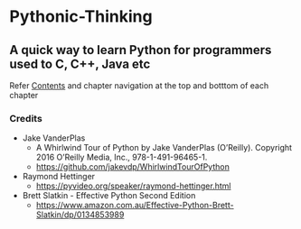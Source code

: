 # Pythonic-Thinking
## A quick way to learn Python for programmers used to C, C++, Java etc

Refer [Contents](0_contents.ipynb) and chapter navigation at the top and botttom of each chapter

### Credits 
- Jake VanderPlas
    - A Whirlwind Tour of Python by Jake VanderPlas (O’Reilly). Copyright 2016 O’Reilly Media, Inc., 978-1-491-96465-1.
    - https://github.com/jakevdp/WhirlwindTourOfPython
- Raymond Hettinger
    - https://pyvideo.org/speaker/raymond-hettinger.html
- Brett Slatkin - Effective Python Second Edition
    - https://www.amazon.com.au/Effective-Python-Brett-Slatkin/dp/0134853989
